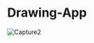 # Drawing-App

![Capture2](https://github.com/ronaldo45000/Drawing-App/assets/105025799/a4beb1ea-6f72-4bec-87f7-4b8a620438a9)
